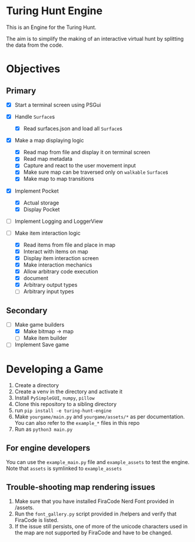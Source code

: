 # Turing Hunt Engine

This is an Engine for the Turing Hunt.

The aim is to simplify the making of an interactive virtual hunt by splitting the data from the code.

# Objectives

## Primary

- [x] Start a terminal screen using PSGui
- [x] Handle `Surface`s
    - [x] Read surfaces.json and load all `Surface`s

- [x] Make a map displaying logic
    - [x] Read map from file and display it on terminal screen
    - [x] Read map metadata
    - [x] Capture and react to the user movement input
    - [x] Make sure map can be traversed only on `walkable` `Surface`s
    - [x] Make map to map transitions

- [x] Implement Pocket
    - [x] Actual storage
    - [x] Display Pocket

- [ ] Implement Logging and LoggerView

- [ ] Make item interaction logic
    - [x] Read items from file and place in map
    - [x] Interact with items on map
    - [x] Display item interaction screen
    - [x] Make interaction mechanics
    - [x] Allow arbitrary code execution 
    - [x] document
    - [x] Arbitrary output types
    - [ ] Arbitrary input types

## Secondary 

- [ ] Make game builders
    - [x] Make bitmap -> map
    - [ ] Make item builder

- [ ] Implement Save game 

# Developing a Game

1. Create a directory
2. Create a venv in the directory and activate it
3. Install `PySimpleGUI`, `numpy`, `pillow`
4. Clone this repository to a sibling directory
5. run `pip install -e turing-hunt-engine`
6. Make `yourgame/main.py` and `yourgame/assets/*` as per documentation. You can also refer to the `example_*` files in this repo
7. Run as `python3 main.py`

## For engine developers

You can use the `example_main.py` file and `example_assets` to test the engine. Note that `assets` is symlinked to `example_assets`

## Trouble-shooting map rendering issues
1. Make sure that you have installed FiraCode Nerd Font provided in /assets. 
2. Run the `font_gallery.py` script provided in /helpers and verify that FiraCode is listed.  
3. If the issue still persists, one of more of the unicode characters used in the map are not supported by FiraCode and have to be changed.
